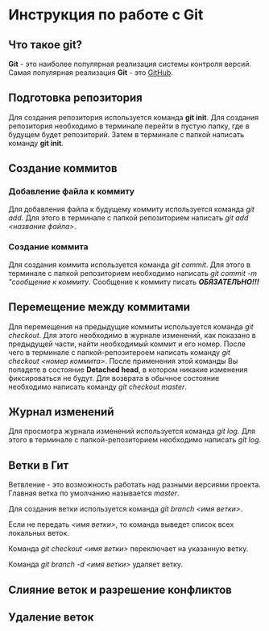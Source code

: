 # Инструкция по работе с Git

## Что такое git?
**Git** - это наиболее популярная реализация системы контроля версий. Самая популярная реализация **Git** - это [GitHub](https://github.com).

## Подготовка репозитория
Для создания репозитория используется команда **git init**. Для создания репозитория необходимо в терминале перейти в пустую папку, где в будущем будет репозиторий. Затем в терминале с папкой написать команду **git init**.

## Создание коммитов

### Добавление файла к коммиту
Для добавления файла к будущему коммиту используется команда *git add*. Для этого в терминале с папкой репозиторием написать *git add <название файла>*.

### Создание коммита
Для создания коммита используется команда *git commit*. Для этого в терминале с папкой репозиторием необходимо написать *git commit -m "сообщение к коммиту*. Сообщение к коммиту писать ***ОБЯЗАТЕЛЬНО!!!***

## Перемещение между коммитами
Для перемещения на предыдущие коммиты используется команда *git checkout*. Для этого необходимо в журнале изменений, как показано в предыдущей части, найти необходимый коммит и его номер. После чего в терминале с папкой-репозитероем написать команду *git checkout <номер коммита>*. После применения этой команды Вы попадете в состояние **Detached head**, в котором никакие изменения фиксироваться не будут. Для возврата в обычное состояние необходимо написать команду *git checkout master*.

## Журнал изменений
Для просмотра журнала изменений используется команда *git log*. Для этого в терминале с папкой-репозиторием необходимо написать *git log*.

## Ветки в Гит
Ветвление - это возможность работать над разными версиями проекта. Главная ветка по умолчанию называется *master*.


Для создания ветки используется команда *git branch <имя ветки>*.

Если не передать *<имя ветки>*, то команда выведет список всех локальных веток.

Команда *git checkout <имя ветки>* переключает на указанную ветку.

Команда *git branch -d <имя ветки>* удаляет ветку.

## Слияние веток и разрешение конфликтов

## Удаление веток